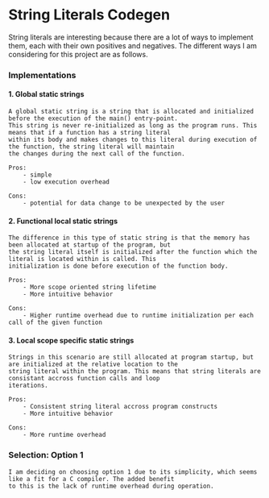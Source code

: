 # String Literals Codegen

String literals are interesting because there are a lot of ways to implement them, each with their
own positives and negatives. The different ways I am considering for this project are as follows.

### Implementations

#### 1. Global static strings

    A global static string is a string that is allocated and initialized before the execution of the main() entry-point. 
    This string is never re-initialized as long as the program runs. This means that if a function has a string literal 
    within its body and makes changes to this literal during execution of the function, the string literal will maintain
    the changes during the next call of the function.
    
    Pros:
        - simple
        - low execution overhead

    Cons:
        - potential for data change to be unexpected by the user

#### 2. Functional local static strings

    The difference in this type of static string is that the memory has been allocated at startup of the program, but 
    the string literal itself is initialized after the function which the literal is located within is called. This 
    initialization is done before execution of the function body.

    Pros:
        - More scope oriented string lifetime
        - More intuitive behavior
    
    Cons:
        - Higher runtime overhead due to runtime initialization per each call of the given function

#### 3. Local scope specific static strings

    Strings in this scenario are still allocated at program startup, but are initialized at the relative location to the 
    string literal within the program. This means that string literals are consistant accross function calls and loop
    iterations.

    Pros:
        - Consistent string literal accross program constructs
        - More intuitive behavior

    Cons:
        - More runtime overhead

### Selection: Option 1

    I am deciding on choosing option 1 due to its simplicity, which seems like a fit for a C compiler. The added benefit
    to this is the lack of runtime overhead during operation.
